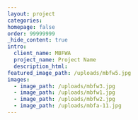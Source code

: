 ```yaml
---
layout: project
categories:
homepage: false
order: 99999999
_hide_content: true
intro:
  client_name: MBFWA
  project_name: Project Name
  description_html:
featured_image_path: /uploads/mbfw5.jpg
images:
  - image_path: /uploads/mbfw3.jpg
  - image_path: /uploads/mbfw1.jpg
  - image_path: /uploads/mbfw2.jpg
  - image_path: /uploads/mbfa-11.jpg
---
```

